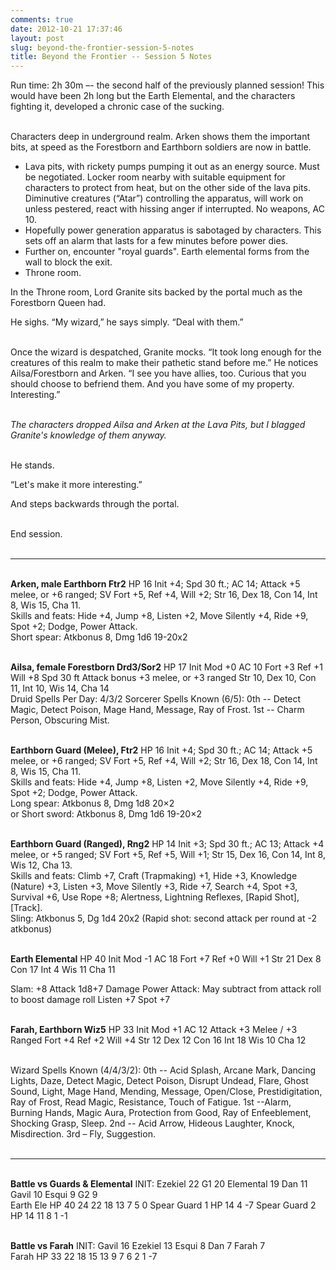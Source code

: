 ```yaml
---
comments: true
date: 2012-10-21 17:37:46
layout: post
slug: beyond-the-frontier-session-5-notes
title: Beyond the Frontier -- Session 5 Notes
---
```


Run time: 2h 30m –- the second half of the previously planned session!  This would have been 2h long but the Earth Elemental, and the characters fighting it, developed a chronic case of the sucking.<br/><br/>

Characters deep in underground realm.  Arken shows them the important bits, at speed as the Forestborn and Earthborn soldiers are now in battle.
<ul>
	<li>Lava pits, with rickety pumps pumping it out as an energy source.  Must be negotiated.  Locker room nearby with suitable equipment for characters to protect from heat, but on the other side of the lava pits.  Diminutive creatures (“Atar”) controlling the apparatus, will work on unless pestered, react with hissing anger if interrupted.  No weapons, AC 10.</li>
	<li>Hopefully power generation apparatus is sabotaged by characters.  This sets off an alarm that lasts for a few minutes before power dies.</li>
	<li>Further on, encounter "royal guards". Earth elemental forms from the wall to block the exit.</li>
	<li>Throne room.</li>
</ul>

In the Throne room, Lord Granite sits backed by the portal much as the Forestborn Queen had.<br/>

He sighs.  “My wizard,” he says simply.  “Deal with them.”<br/><br/>

Once the wizard is despatched, Granite mocks.  “It took long enough for the creatures of this realm to make their pathetic stand before me.”  He notices Ailsa/Forestborn and Arken. “I see you have allies, too. Curious that you should choose to befriend them. And you have some of my property. Interesting.”<br/><br/>

<em>The characters dropped Ailsa and Arken at the Lava Pits, but I blagged Granite's knowledge of them anyway.</em><br/><br/>

He stands.<br/>

“Let's make it more interesting.”<br/>

And steps backwards through the portal.<br/><br/>

End session.<br/><br/>

<hr/>

<br/><strong>Arken, male Earthborn Ftr2</strong>
HP 16
Init +4; Spd 30 ft.; AC 14; Attack +5
melee, or +6 ranged; SV Fort +5, Ref +4, Will +2;
Str 16, Dex 18, Con 14, Int 8, Wis 15, Cha 11.<br/>
Skills and feats:  Hide +4, Jump +8, Listen +2, Move
Silently +4, Ride +9, Spot +2; Dodge, Power Attack.<br/>
Short spear: Atkbonus 8, Dmg 1d6 19-20x2<br/><br/>


<strong>Ailsa, female Forestborn Drd3/Sor2</strong>
HP 17
Init Mod +0     AC 10    Fort +3       Ref +1       Will +8    Spd 30 ft
Attack bonus +3 melee, or +3 ranged
Str 10, Dex 10, Con 11, Int 10, Wis 14, Cha 14<br/>
Druid Spells Per Day:  4/3/2
Sorcerer Spells Known (6/5):  0th -- Detect Magic, Detect
Poison, Mage Hand, Message, Ray of Frost.  1st -- Charm
Person, Obscuring Mist.<br/><br/>

<strong>Earthborn Guard (Melee), Ftr2</strong>
HP 16
Init +4; Spd 30 ft.; AC 14; Attack +5 melee, or +6 ranged;
SV Fort +5, Ref +4, Will +2; 
Str 16, Dex 18, Con 14, Int 8, Wis 15, Cha 11.<br/>
Skills and feats: Hide +4, Jump +8, Listen +2, Move
Silently +4, Ride +9, Spot +2; Dodge, Power Attack.<br/>
Long spear: Atkbonus 8, Dmg 1d8 20×2<br/>
or Short sword: Atkbonus 8, Dmg 1d6 19-20×2<br/><br/>


<strong>Earthborn Guard (Ranged), Rng2</strong>
HP 14
Init +3; Spd 30 ft.; AC 13; Attack +4 melee, or +5 ranged;
SV Fort +5, Ref +5, Will +1; 
Str 15, Dex 16, Con 14, Int 8, Wis 12, Cha 13.<br/>
Skills and feats:  Climb +7, Craft (Trapmaking) +1, Hide +3,
Knowledge (Nature) +3, Listen +3, Move Silently +3, Ride +7,
Search +4, Spot +3, Survival +6, Use Rope +8; Alertness,
Lightning Reflexes, [Rapid Shot], [Track].<br/>
Sling: Atkbonus 5, Dg 1d4 20x2
(Rapid shot: second attack per round at -2 atkbonus)<br/><br/>

<strong>Earth Elemental</strong>
HP 40
Init Mod -1       AC 18
Fort +7    Ref +0    Will +1
Str 21   Dex 8    Con 17    Int 4    Wis 11    Cha 11<br/>

Slam:  +8 Attack    1d8+7 Damage
Power Attack:  May subtract from attack roll to boost damage roll
Listen +7    Spot +7<br/><br/>

<strong>Farah, Earthborn Wiz5</strong>
HP 33
Init Mod +1      AC 12
Attack +3 Melee / +3 Ranged
Fort +4    Ref +2    Will +4
Str 12    Dex 12    Con 16    Int 18    Wis 10    Cha 12<br/><br/>

Wizard Spells Known (4/4/3/2):
0th -- Acid Splash, Arcane
Mark, Dancing Lights, Daze, Detect Magic, Detect Poison,
Disrupt Undead, Flare, Ghost Sound, Light, Mage Hand,
Mending, Message, Open/Close, Prestidigitation, Ray of
Frost, Read Magic, Resistance, Touch of Fatigue.
1st --Alarm, Burning Hands, Magic Aura, Protection from Good,
Ray of Enfeeblement, Shocking Grasp, Sleep.
2nd -- Acid Arrow, Hideous Laughter, Knock, Misdirection.
3rd – Fly, Suggestion.<br/><br/>

<hr/>

<br/><strong>Battle vs Guards & Elemental</strong>
INIT: Ezekiel 22 G1 20 Elemental 19 Dan 11 Gavil 10 Esqui 9  G2 9<br/>
Earth Ele HP 40  24  22  18  13  7  5  0 
Spear Guard 1 HP 14  4  -7
Spear Guard 2 HP 14  11  8  1  -1<br/><br/>

<strong>Battle vs Farah</strong>
INIT: Gavil 16  Ezekiel 13 Esqui 8  Dan 7  Farah 7<br/>
Farah HP 33  22  18  15   13   9   7   6   2   1   -7

